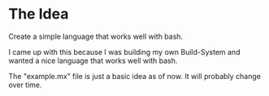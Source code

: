 # The Idea
Create a simple language that works well with bash.

I came up with this because I was building my own Build-System and wanted
a nice language that works well with bash.

The "example.mx" file is just a basic idea as of now. It will probably
change over time.
